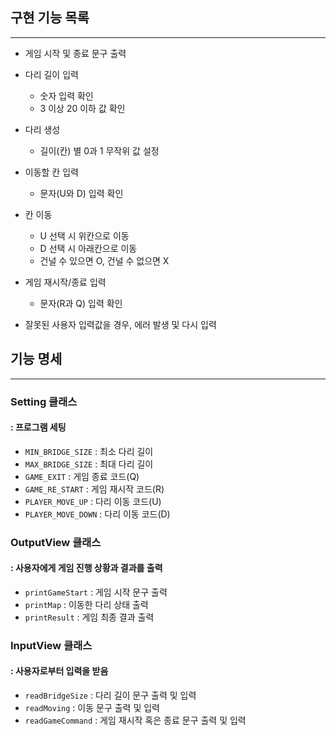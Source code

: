 ## 구현 기능 목록
- --
- 게임 시작 및 종료 문구 출력


- 다리 길이 입력
    - 숫자 입력 확인
    - 3 이상 20 이하 값 확인


- 다리 생성
    - 길이(칸) 별 0과 1 무작위 값 설정


- 이동할 칸 입력
    - 문자(U와 D) 입력 확인


- 칸 이동
    - U 선택 시 위칸으로 이동
    - D 선택 시 아래칸으로 이동
    - 건널 수 있으면 O, 건널 수 없으면 X


- 게임 재시작/종료 입력
    - 문자(R과 Q) 입력 확인


- 잘못된 사용자 입력값을 경우, 에러 발생 및 다시 입력


## 기능 명세
- --
### Setting 클래스
#### : 프로그램 세팅
  - ```MIN_BRIDGE_SIZE``` : 최소 다리 길이
  - ```MAX_BRIDGE_SIZE``` : 최대 다리 길이
  - ```GAME_EXIT``` : 게임 종료 코드(Q)
  - ```GAME_RE_START``` : 게임 재시작 코드(R)
  - ```PLAYER_MOVE_UP``` : 다리 이동 코드(U)
  - ```PLAYER_MOVE_DOWN``` : 다리 이동 코드(D)


### OutputView 클래스
#### : 사용자에게 게임 진행 상황과 결과를 출력
  - ```printGameStart``` : 게임 시작 문구 출력
  - ```printMap``` : 이동한 다리 상태 출력
  - ```printResult``` : 게임 최종 결과 출력 


### InputView 클래스
#### : 사용자로부터 입력을 받음
  - ```readBridgeSize``` : 다리 길이 문구 출력 및 입력
  - ```readMoving``` :  이동 문구 출력 및 입력
  - ```readGameCommand``` : 게임 재시작 혹은 종료 문구 출력 및 입력